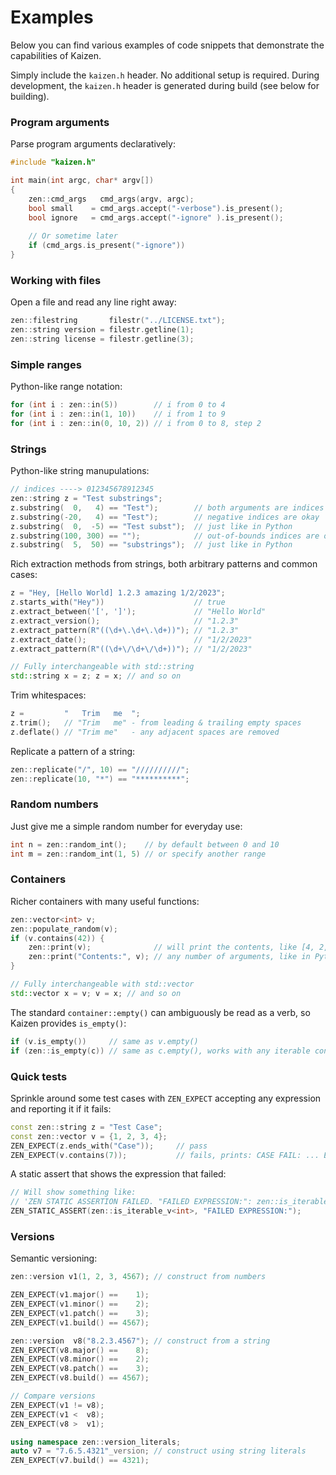 # Examples

Below you can find various examples of code snippets that demonstrate the capabilities of Kaizen.

Simply include the `kaizen.h` header. No additional setup is required.
During development, the `kaizen.h` header is generated during build (see below for building).

### Program arguments
Parse program arguments declaratively:
```cpp
#include "kaizen.h"

int main(int argc, char* argv[])
{
    zen::cmd_args   cmd_args(argv, argc);
    bool small    = cmd_args.accept("-verbose").is_present();
    bool ignore   = cmd_args.accept("-ignore" ).is_present();
        
    // Or sometime later
    if (cmd_args.is_present("-ignore"))
}
```
### Working with files
Open a file and read any line right away:
```cpp
zen::filestring       filestr("../LICENSE.txt");
zen::string version = filestr.getline(1);
zen::string license = filestr.getline(3);
```
### Simple ranges
Python-like range notation:
```cpp
for (int i : zen::in(5))        // i from 0 to 4
for (int i : zen::in(1, 10))    // i from 1 to 9
for (int i : zen::in(0, 10, 2)) // i from 0 to 8, step 2
```
### Strings
Python-like string manupulations:
```cpp
// indices ----> 012345678912345
zen::string z = "Test substrings";
z.substring(  0,   4) == "Test");        // both arguments are indices
z.substring(-20,   4) == "Test");        // negative indices are okay
z.substring(  0,  -5) == "Test subst");  // just like in Python
z.substring(100, 300) == "");            // out-of-bounds indices are okay too
z.substring(  5,  50) == "substrings");  // just like in Python
```
Rich extraction methods from strings, both arbitrary patterns and common cases:
```cpp
z = "Hey, [Hello World] 1.2.3 amazing 1/2/2023";
z.starts_with("Hey"))                    // true
z.extract_between('[', ']');             // "Hello World"
z.extract_version();                     // "1.2.3"
z.extract_pattern(R"((\d+\.\d+\.\d+))"); // "1.2.3"
z.extract_date();                        // "1/2/2023"
z.extract_pattern(R"((\d+\/\d+\/\d+))"); // "1/2/2023"

// Fully interchangeable with std::string
std::string x = z; z = x; // and so on
```
Trim whitespaces:
```cpp
z =         "   Trim   me  ";
z.trim();   // "Trim   me" - from leading & trailing empty spaces
z.deflate() // "Trim me"   - any adjacent spaces are removed
```
Replicate a pattern of a string:
```cpp
zen::replicate("/", 10) == "//////////";
zen::replicate(10, "*") == "**********";
```
### Random numbers
Just give me a simple random number for everyday use:
```cpp
int n = zen::random_int();    // by default between 0 and 10
int m = zen::random_int(1, 5) // or specify another range
```
### Containers
Richer containers with many useful functions:
```cpp
zen::vector<int> v;
zen::populate_random(v);
if (v.contains(42)) {
    zen::print(v);              // will print the contents, like [4, 2, 5, 7, 6]
    zen::print("Contents:", v); // any number of arguments, like in Python
}

// Fully interchangeable with std::vector
std::vector x = v; v = x; // and so on
```
The standard `container::empty()` can ambiguously be read as a verb, so Kaizen provides `is_empty()`:
```cpp
if (v.is_empty())     // same as v.empty()
if (zen::is_empty(c)) // same as c.empty(), works with any iterable container c
```
### Quick tests
Sprinkle around some test cases with `ZEN_EXPECT` accepting any expression and reporting it if it fails:
```cpp
const zen::string z = "Test Case";
const zen::vector v = {1, 2, 3, 4};
ZEN_EXPECT(z.ends_with("Case"));     // pass
ZEN_EXPECT(v.contains(7));           // fails, prints: CASE FAIL: ... EXPECTED: v.contains(7)
```
A static assert that shows the expression that failed:
```cpp
// Will show something like:
// 'ZEN STATIC ASSERTION FAILED. "FAILED EXPRESSION:": zen::is_iterable_v<int>'
ZEN_STATIC_ASSERT(zen::is_iterable_v<int>, "FAILED EXPRESSION:");
```
### Versions
Semantic versioning:
```cpp
zen::version v1(1, 2, 3, 4567); // construct from numbers

ZEN_EXPECT(v1.major() ==    1);
ZEN_EXPECT(v1.minor() ==    2);
ZEN_EXPECT(v1.patch() ==    3);
ZEN_EXPECT(v1.build() == 4567);

zen::version  v8("8.2.3.4567"); // construct from a string
ZEN_EXPECT(v8.major() ==    8);
ZEN_EXPECT(v8.minor() ==    2);
ZEN_EXPECT(v8.patch() ==    3);
ZEN_EXPECT(v8.build() == 4567);

// Compare versions
ZEN_EXPECT(v1 != v8);
ZEN_EXPECT(v1 <  v8);
ZEN_EXPECT(v8 >  v1);

using namespace zen::version_literals;
auto v7 = "7.6.5.4321"_version; // construct using string literals
ZEN_EXPECT(v7.build() == 4321);
```
